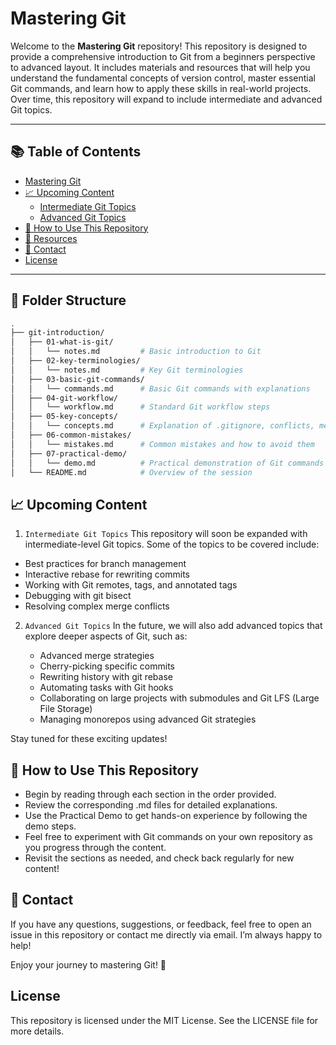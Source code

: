 # Mastering Git

Welcome to the **Mastering Git** repository! This repository is designed to provide a comprehensive introduction to Git from a beginners perspective to advanced layout. It includes materials and resources that will help you understand the fundamental concepts of version control, master essential Git commands, and learn how to apply these skills in real-world projects. Over time, this repository will expand to include intermediate and advanced Git topics.

---

## 📚 Table of Contents

- [Mastering Git ](#mastering-git-basics)
- [📈 Upcoming Content](#-upcoming-content)
  - [Intermediate Git Topics](#intermediate-git-topics)
  - [Advanced Git Topics](#advanced-git-topics)
- [🚀 How to Use This Repository](#-how-to-use-this-repository)
- [🔗 Resources](#-resources)
- [💬 Contact](#-contact)
- [License](#license)

---

## 📁 Folder Structure

```bash
.
├── git-introduction/
│   ├── 01-what-is-git/
│   │   └── notes.md         # Basic introduction to Git
│   ├── 02-key-terminologies/
│   │   └── notes.md         # Key Git terminologies
│   ├── 03-basic-git-commands/
│   │   └── commands.md      # Basic Git commands with explanations
│   ├── 04-git-workflow/
│   │   └── workflow.md      # Standard Git workflow steps
│   ├── 05-key-concepts/
│   │   └── concepts.md      # Explanation of .gitignore, conflicts, merge, and rebase
│   ├── 06-common-mistakes/
│   │   └── mistakes.md      # Common mistakes and how to avoid them
│   ├── 07-practical-demo/
│   │   └── demo.md          # Practical demonstration of Git commands
│   └── README.md            # Overview of the session


```

## 📈 Upcoming Content

1. `Intermediate Git Topics`
This repository will soon be expanded with intermediate-level Git topics. Some of the topics to be covered include:

  - Best practices for branch management
  - Interactive rebase for rewriting commits
  - Working with Git remotes, tags, and annotated tags
  - Debugging with git bisect
  - Resolving complex merge conflicts



2. `Advanced Git Topics`
In the future, we will also add advanced topics that explore deeper aspects of Git, such as:

   - Advanced merge strategies
   - Cherry-picking specific commits
   - Rewriting history with git rebase
   - Automating tasks with Git hooks
   -  Collaborating on large projects with submodules and Git LFS (Large File Storage)
   - Managing monorepos using advanced Git strategies




Stay tuned for these exciting updates!



## 🚀 How to Use This Repository
   - Begin by reading through each section in the order provided.
   - Review the corresponding .md files for detailed explanations.
   - Use the Practical Demo to get hands-on experience by following the demo steps.
   - Feel free to experiment with Git commands on your own repository as you progress through the content.
   - Revisit the sections as needed, and check back regularly for new content!


## 💬 Contact
If you have any questions, suggestions, or feedback, feel free to open an issue in this repository or contact me directly via email. I’m always happy to help!

Enjoy your journey to mastering Git! 🚀

## License
This repository is licensed under the MIT License. See the LICENSE file for more details.
